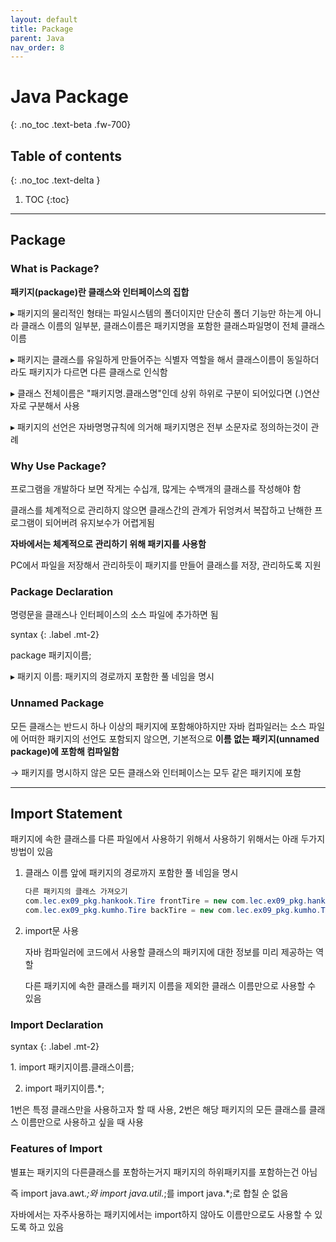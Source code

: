 ```yaml
---
layout: default
title: Package
parent: Java
nav_order: 8
---
```


# Java Package
{: .no_toc .text-beta .fw-700}

## Table of contents
{: .no_toc .text-delta }

1. TOC
{:toc}

---

## Package 

### What is Package?
 
**패키지(package)란 클래스와 인터페이스의 집합**

&#9656; 패키지의 물리적인 형태는 파일시스템의 폴더이지만 단순히 폴더 기능만 하는게 아니라 클래스 이름의 일부분, 클래스이름은 패키지명을 포함한 클래스파일명이 전체 클래스 이름

&#9656; 패키지는 클래스를 유일하게 만들어주는 식별자 역할을 해서 클래스이름이 동일하더라도 패키지가 다르면 다른 클래스로 인식함

&#9656; 클래스 전체이름은 "패키지명.클래스명"인데 상위 하위로 구분이 되어있다면 (.)연산자로 구분해서 사용

&#9656; 패키지의 선언은 자바명명규칙에 의거해 패키지명은 전부 소문자로 정의하는것이 관례

### Why Use Package?

프로그램을 개발하다 보면 작게는 수십개, 많게는 수백개의 클래스를 작성해야 함

클래스를 체계적으로 관리하지 않으면 클래스간의 관계가 뒤엉켜서 복잡하고 난해한 프로그램이 되어버려 유지보수가 어렵게됨

**자바에서는 체계적으로 관리하기 위해 패키지를 사용함**

PC에서 파일을 저장해서 관리하듯이 패키지를 만들어 클래스를 저장, 관리하도록 지원

### Package Declaration

명령문을 클래스나 인터페이스의 소스 파일에 추가하면 됨

syntax
{: .label .mt-2}
<div class="code-example" markdown="1">
package 패키지이름;

&#9656; 패키지 이름: 패키지의 경로까지 포함한 풀 네임을 명시
</div>

### Unnamed Package

모든 클래스는 반드시 하나 이상의 패키지에 포함해야하지만 자바 컴파일러는 소스 파일에 어떠한 패키지의 선언도 포함되지 않으면, 기본적으로 **이름 없는 패키지(unnamed package)에 포함해 컴파일함**

&#8594; 패키지를 명시하지 않은 모든 클래스와 인터페이스는 모두 같은 패키지에 포함

---

## Import Statement

패키지에 속한 클래스를 다른 파일에서 사용하기 위해서 사용하기 위해서는 아래 두가지 방법이 있음

1. 클래스 이름 앞에 패키지의 경로까지 포함한 풀 네임을 명시

    ```java
    다른 패키지의 클래스 가져오기
    com.lec.ex09_pkg.hankook.Tire frontTire = new com.lec.ex09_pkg.hankook.Tire();
    com.lec.ex09_pkg.kumho.Tire backTire = new com.lec.ex09_pkg.kumho.Tire();
    ```

2. import문 사용

    자바 컴파일러에 코드에서 사용할 클래스의 패키지에 대한 정보를 미리 제공하는 역할

    다른 패키지에 속한 클래스를 패키지 이름을 제외한 클래스 이름만으로 사용할 수 있음

### Import Declaration

syntax
{: .label .mt-2}
<div class="code-example" markdown="1">
1. import 패키지이름.클래스이름;

2. import 패키지이름.*;
</div>

1번은 특정 클래스만을 사용하고자 할 때 사용, 2번은 해당 패키지의 모든 클래스를 클래스 이름만으로 사용하고 싶을 때 사용

### Features of Import

별표는 패키지의 다른클래스를 포함하는거지 패키지의 하위패키지를 포함하는건 아님

즉 import java.awt.*;와 import java.util.*;를 import java.*;로 합칠 순 없음

자바에서는 자주사용하는 패키지에서는 import하지 않아도 이름만으로도 사용할 수 있도록 하고 있음
